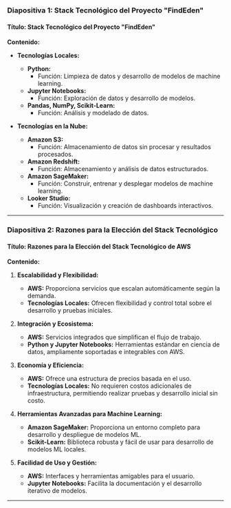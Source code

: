 ### Diapositiva 1: Stack Tecnológico del Proyecto "FindEden"

#### Título: Stack Tecnológico del Proyecto "FindEden"

**Contenido:**

- **Tecnologías Locales:**
  - **Python:**
    - Función: Limpieza de datos y desarrollo de modelos de machine learning.
  - **Jupyter Notebooks:**
    - Función: Exploración de datos y desarrollo de modelos.
  - **Pandas, NumPy, Scikit-Learn:**
    - Función: Análisis y modelado de datos.

- **Tecnologías en la Nube:**
  - **Amazon S3:**
    - Función: Almacenamiento de datos sin procesar y resultados procesados.
  - **Amazon Redshift:**
    - Función: Almacenamiento y análisis de datos estructurados.
  - **Amazon SageMaker:**
    - Función: Construir, entrenar y desplegar modelos de machine learning.
  - **Looker Studio:**
    - Función: Visualización y creación de dashboards interactivos.



---

### Diapositiva 2: Razones para la Elección del Stack Tecnológico

#### Título: Razones para la Elección del Stack Tecnológico de AWS

**Contenido:**

1. **Escalabilidad y Flexibilidad:**
   - **AWS:** Proporciona servicios que escalan automáticamente según la demanda.
   - **Tecnologías Locales:** Ofrecen flexibilidad y control total sobre el desarrollo y pruebas iniciales.

2. **Integración y Ecosistema:**
   - **AWS:** Servicios integrados que simplifican el flujo de trabajo.
   - **Python y Jupyter Notebooks:** Herramientas estándar en ciencia de datos, ampliamente soportadas e integrables con AWS.

3. **Economía y Eficiencia:**
   - **AWS:** Ofrece una estructura de precios basada en el uso.
   - **Tecnologías Locales:** No requieren costos adicionales de infraestructura, permitiendo realizar pruebas y desarrollo inicial sin costo.

4. **Herramientas Avanzadas para Machine Learning:**
   - **Amazon SageMaker:** Proporciona un entorno completo para desarrollo y despliegue de modelos ML.
   - **Scikit-Learn:** Biblioteca robusta y fácil de usar para desarrollo de modelos ML locales.

5. **Facilidad de Uso y Gestión:**
   - **AWS:** Interfaces y herramientas amigables para el usuario.
   - **Jupyter Notebooks:** Facilita la documentación y el desarrollo iterativo de modelos.

---
